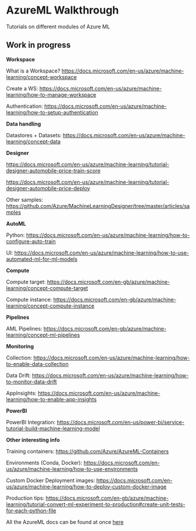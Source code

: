 # AzureML Walkthrough
Tutorials on different modules of Azure ML 

## Work in progress

__**Workspace**__

What is a Workspace? https://docs.microsoft.com/en-us/azure/machine-learning/concept-workspace

Create a WS: https://docs.microsoft.com/en-us/azure/machine-learning/how-to-manage-workspace

Authentication: https://docs.microsoft.com/en-us/azure/machine-learning/how-to-setup-authentication

__**Data handling**__

Datastores + Datasets: https://docs.microsoft.com/en-us/azure/machine-learning/concept-data

__**Designer**__

https://docs.microsoft.com/en-us/azure/machine-learning/tutorial-designer-automobile-price-train-score

https://docs.microsoft.com/en-us/azure/machine-learning/tutorial-designer-automobile-price-deploy

Other samples: https://github.com/Azure/MachineLearningDesigner/tree/master/articles/samples


__**AutoML**__

Python: https://docs.microsoft.com/en-us/azure/machine-learning/how-to-configure-auto-train

UI: https://docs.microsoft.com/en-us/azure/machine-learning/how-to-use-automated-ml-for-ml-models

__**Compute**__

Compute target: https://docs.microsoft.com/en-gb/azure/machine-learning/concept-compute-target

Compute instance: https://docs.microsoft.com/en-gb/azure/machine-learning/concept-compute-instance

__**Pipelines**__

AML Pipelines: https://docs.microsoft.com/en-gb/azure/machine-learning/concept-ml-pipelines

__**Monitoring**__

Collection: https://docs.microsoft.com/en-us/azure/machine-learning/how-to-enable-data-collection

Data Drift: https://docs.microsoft.com/en-us/azure/machine-learning/how-to-monitor-data-drift

AppInsights: https://docs.microsoft.com/en-us/azure/machine-learning/how-to-enable-app-insights

__**PowerBI**__ 

PowerBI Integration: https://docs.microsoft.com/en-us/power-bi/service-tutorial-build-machine-learning-model

__**Other interesting info**__

Training containers: https://github.com/Azure/AzureML-Containers

Environments (Conda, Docker): https://docs.microsoft.com/en-us/azure/machine-learning/how-to-use-environments

Custom Docker Deployment images: https://docs.microsoft.com/en-us/azure/machine-learning/how-to-deploy-custom-docker-image

Production tips: https://docs.microsoft.com/en-gb/azure/machine-learning/tutorial-convert-ml-experiment-to-production#create-unit-tests-for-each-python-file

All the AzureML docs can be found at once [here](https://publicblobignacio.blob.core.windows.net/open/AzureMLfulldoc.pdf)
